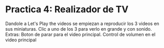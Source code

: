 # Practica 4: Realizador de TV
Dandole a Let's Play the videos se empiezan a reproducir los 3 videos en sus miniaturas.
Clic a uno de los 3 para verlo en grande y con sonido.
Extras: Boton de parar para el video principal.
        Control de volumen en el video principal
